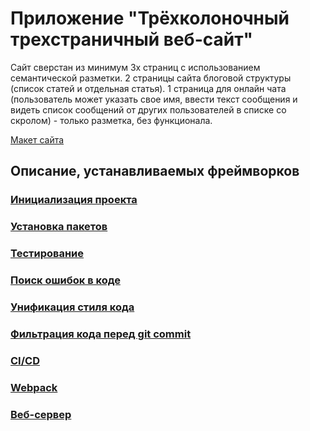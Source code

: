 # Приложение "Трёхколоночный трехстраничный веб-сайт"
 
Сайт сверстан из минимум 3х страниц с использованием семантической разметки.
2 страницы сайта блоговой структуры (список статей и отдельная статья).
1 страница для онлайн чата (пользователь может указать свое имя, ввести текст сообщения и видеть список сообщений от других пользователей в списке со скролом) - только разметка, без функционала.

[Макет сайта](src/imgs/Трёхколоночный_типовой_веб-макет.png)

## Описание, устанавливаемых фреймворков

### [Инициализация проекта](docs/init.md)

### [Установка пакетов](docs/install.md)

### [Тестирование](docs/test.md)

### [Поиск ошибок в коде](docs/linter.md)

### [Унификация стиля кода](docs/prettier.md)

### [Фильтрация кода перед git commit](docs/stage.md)

### [CI/CD](docs/deploy.md)

### [Webpack](docs/webpack.md)

### [Веб-сервер](docs/web_server.md)
